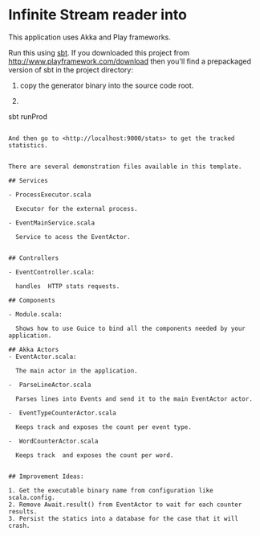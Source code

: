 # Infinite Stream reader into

This application uses Akka and Play frameworks.


Run this using [sbt](http://www.scala-sbt.org/).  If you downloaded this project from <http://www.playframework.com/download> then you'll find a prepackaged version of sbt in the project directory:

1. copy the generator binary into the source code root.

2. ```bash
sbt runProd
```

And then go to <http://localhost:9000/stats> to get the tracked statistics.


There are several demonstration files available in this template.

## Services

- ProcessExecutor.scala

  Executor for the external process.

- EventMainService.scala

  Service to acess the EventActor.


## Controllers

- EventController.scala:

  handles  HTTP stats requests.

## Components

- Module.scala:

  Shows how to use Guice to bind all the components needed by your application.

## Akka Actors
- EventActor.scala:

  The main actor in the application.

-  ParseLineActor.scala

  Parses lines into Events and send it to the main EventActor actor.

-  EventTypeCounterActor.scala

  Keeps track and exposes the count per event type.

-  WordCounterActor.scala

  Keeps track  and exposes the count per word.


## Improvement Ideas:

1. Get the executable binary name from configuration like scala.config.
2. Remove Await.result() from EventActor to wait for each counter results.
3. Persist the statics into a database for the case that it will crash.